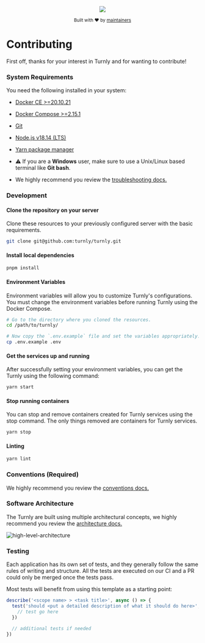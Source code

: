 <div align="center">
  <p align="center">
      <a href="https://turnly.app" target="_blank" rel="noopener">
          <img src="https://raw.githubusercontent.com/turnly/turnly/main/docs/assets/github-header.png" />
      </a>
  </p>

  <p>
    <sub>
      Built with ❤︎ by
      <a href="https://github.com/turnly/turnly/graphs/contributors">
        maintainers
      </a>
    </sub>
  </p>
</div>

# Contributing

First off, thanks for your interest in Turnly and for wanting to contribute!

### System Requirements

You need the following installed in your system:

- [Docker CE >=20.10.21](https://docs.docker.com/engine/release-notes)
- [Docker Compose >=2.15.1](https://docs.docker.com/compose/release-notes)
- [Git](https://git-scm.com/downloads)
- [Node.js v18.14 (LTS)](https://nodejs.org/en/)
- [Yarn package manager](https://yarnpkg.com/getting-started/install)

- ⚠️ If you are a **Windows** user, make sure to use a Unix/Linux based terminal like **Git bash**.
- We highly recommend you review the [troubleshooting docs.](/docs/troubleshooting.md)

### Development

#### Clone the repository on your server

Clone these resources to your previously configured server with the basic requirements.

```sh
git clone git@github.com:turnly/turnly.git
```

#### Install local dependencies

```sh
pnpm install
```

#### Environment Variables

Environment variables will allow you to customize Turnly's configurations.
You must change the environment variables before running Turnly using the Docker Compose.

```sh
# Go to the directory where you cloned the resources.
cd /path/to/turnly/

# Now copy the `.env.example` file and set the variables appropriately.
cp .env.example .env
```

#### Get the services up and running

After successfully setting your environment variables, you can get the Turnly using the following command:

```sh
yarn start
``` 

#### Stop running containers

You can stop and remove containers created for Turnly services using the stop command.
The only things removed are containers for Turnly services.

```sh
yarn stop
```

#### Linting

```sh
yarn lint
```

### Conventions (Required)

We highly recommend you review the [conventions docs.](/docs/conventions.md)

### Software Architecture

The Turnly are built using multiple architectural concepts,
we highly recommend you review the [architecture docs.](/docs/architecture)

![high-level-architecture](/docs/diagrams/high-level-architecture.png)

### Testing

Each application has its own set of tests, and they generally follow the same
rules of writing and structure. All the tests are executed on our CI and a PR
could only be merged once the tests pass.

Most tests will benefit from using this template as a starting point:

```typescript
describe('<scope name> > <task title>', async () => {
  test('should <put a detailed description of what it should do here>', () => {
    // test go here
  })

  // additional tests if needed
})
```
